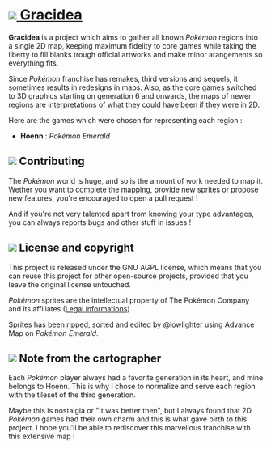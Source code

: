 # [![](https://github.com/lowlighter/gracidea/blob/master/client/imgs/icons/gracidea.png) Gracidea](https://pokemap.lecoq.io/)

**Gracidea** is a project which aims to gather all known *Pokémon* regions into a single 2D map, keeping maximum fidelity to core games while taking the liberty to fill blanks trough official artworks and make minor arangements so everything fits.

Since *Pokémon* franchise has remakes, third versions and sequels, it sometimes results in redesigns in maps.
Also, as the core games switched to 3D graphics starting on generation 6 and onwards, the maps of newer regions are interpretations of what they could have been if they were in 2D.  

Here are the games which were chosen for representing each region : 
* **Hoenn** : *Pokémon Emerald* 

## ![](https://github.com/lowlighter/gracidea/blob/master/client/imgs/icons/contribute.png) Contributing

The *Pokémon* world is huge, and so is the amount of work needed to map it. Wether you want to complete the mapping, provide new sprites or propose new features, you're encouraged to open a pull request ! 

And if you're not very talented apart from knowing your type advantages, you can always reports bugs and other stuff in issues ! 

## ![](https://github.com/lowlighter/gracidea/blob/master/client/imgs/icons/licenses.png) License and copyright

This project is released under the GNU AGPL license, which means that you can reuse this project for other open-source projects, provided that you leave the original license untouched.

*Pokémon* sprites are the intellectual property of The Pokémon Company and its affiliates ([Legal informations](https://www.pokemon.com/us/legal/))

Sprites has been ripped, sorted and edited by [@lowlighter](https://github.com/lowlighter/) using Advance Map on *Pokémon Emerald*. 

## ![](https://github.com/lowlighter/gracidea/blob/master/client/imgs/icons/map.png) Note from the cartographer

Each *Pokémon* player always had a favorite generation in its heart, and mine belongs to Hoenn. This is why I chose to normalize and serve each region with the tileset of the third generation. 

Maybe this is nostalgia or "It was better then", but I always found that 2D *Pokémon* games had their own charm and this is what gave birth to this project. I hope you'll be able to rediscover this marvellous franchise with this extensive map !
